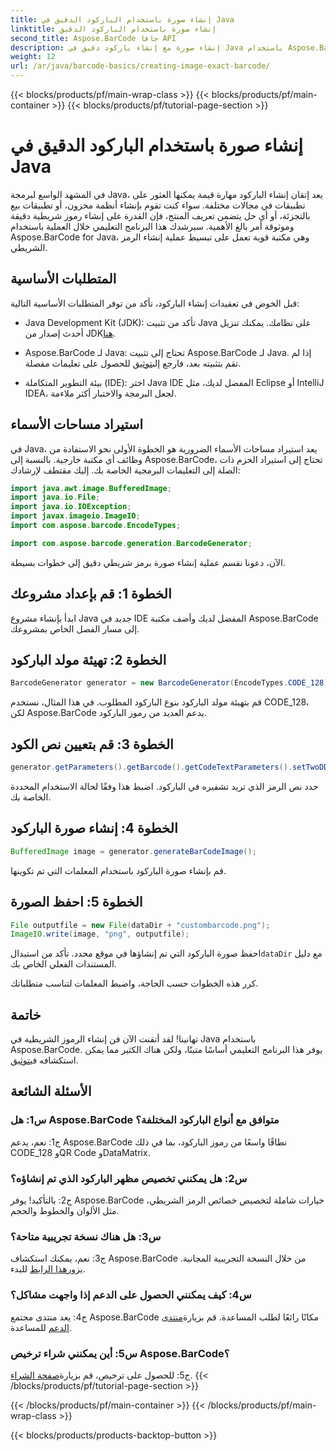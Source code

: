 ```yaml
---
title: إنشاء صورة باستخدام الباركود الدقيق في Java
linktitle: إنشاء صورة باستخدام الباركود الدقيق
second_title: Aspose.BarCode جافا API
description: إنشاء صورة مع إنشاء باركود دقيق في Java باستخدام Aspose.BarCode. إنشاء رموز شريطية مخصصة بسهولة. استكشف الوثائق وقم بتنزيلها واحصل على الدعم.
weight: 12
url: /ar/java/barcode-basics/creating-image-exact-barcode/
---
```


{{< blocks/products/pf/main-wrap-class >}}
{{< blocks/products/pf/main-container >}}
{{< blocks/products/pf/tutorial-page-section >}}

# إنشاء صورة باستخدام الباركود الدقيق في Java

في المشهد الواسع لبرمجة Java، يعد إتقان إنشاء الباركود مهارة قيمة يمكنها العثور على تطبيقات في مجالات مختلفة. سواء كنت تقوم بإنشاء أنظمة مخزون، أو تطبيقات بيع بالتجزئة، أو أي حل يتضمن تعريف المنتج، فإن القدرة على إنشاء رموز شريطية دقيقة وموثوقة أمر بالغ الأهمية. سيرشدك هذا البرنامج التعليمي خلال العملية باستخدام Aspose.BarCode for Java، وهي مكتبة قوية تعمل على تبسيط عملية إنشاء الرمز الشريطي.

## المتطلبات الأساسية

قبل الخوض في تعقيدات إنشاء الباركود، تأكد من توفر المتطلبات الأساسية التالية:

-  Java Development Kit (JDK): تأكد من تثبيت Java على نظامك. يمكنك تنزيل أحدث إصدار من JDK[هنا](https://www.oracle.com/java/technologies/javase-downloads.html).

-  Aspose.BarCode لـ Java: تحتاج إلى تثبيت Aspose.BarCode لـ Java. إذا لم تقم بتثبيته بعد، فارجع إلى[توثيق](https://reference.aspose.com/barcode/java/) للحصول على تعليمات مفصلة.

- بيئة التطوير المتكاملة (IDE): اختر Java IDE المفضل لديك، مثل Eclipse أو IntelliJ IDEA، لجعل البرمجة والاختبار أكثر ملاءمة.

## استيراد مساحات الأسماء

في Java، يعد استيراد مساحات الأسماء الضرورية هو الخطوة الأولى نحو الاستفادة من وظائف أي مكتبة خارجية. بالنسبة إلى Aspose.BarCode، تحتاج إلى استيراد الحزم ذات الصلة إلى التعليمات البرمجية الخاصة بك. إليك مقتطف لإرشادك:

```java
import java.awt.image.BufferedImage;
import java.io.File;
import java.io.IOException;
import javax.imageio.ImageIO;
import com.aspose.barcode.EncodeTypes;

import com.aspose.barcode.generation.BarcodeGenerator;
```

الآن، دعونا نقسم عملية إنشاء صورة برمز شريطي دقيق إلى خطوات بسيطة.

## الخطوة 1: قم بإعداد مشروعك

ابدأ بإنشاء مشروع Java جديد في IDE المفضل لديك وأضف مكتبة Aspose.BarCode إلى مسار الفصل الخاص بمشروعك.

## الخطوة 2: تهيئة مولد الباركود

```java
BarcodeGenerator generator = new BarcodeGenerator(EncodeTypes.CODE_128);
```

قم بتهيئة مولد الباركود بنوع الباركود المطلوب. في هذا المثال، نستخدم CODE_128، لكن Aspose.BarCode يدعم العديد من رموز الباركود.

## الخطوة 3: قم بتعيين نص الكود

```java
generator.getParameters().getBarcode().getCodeTextParameters().setTwoDDisplayText("123456");
```

حدد نص الرمز الذي تريد تشفيره في الباركود. اضبط هذا وفقًا لحالة الاستخدام المحددة الخاصة بك.

## الخطوة 4: إنشاء صورة الباركود

```java
BufferedImage image = generator.generateBarCodeImage();
```

قم بإنشاء صورة الباركود باستخدام المعلمات التي تم تكوينها.

## الخطوة 5: احفظ الصورة

```java
File outputfile = new File(dataDir + "custombarcode.png");
ImageIO.write(image, "png", outputfile);
```

 احفظ صورة الباركود التي تم إنشاؤها في موقع محدد. تأكد من استبدال`dataDir` مع دليل المستندات الفعلي الخاص بك.

كرر هذه الخطوات حسب الحاجة، واضبط المعلمات لتناسب متطلباتك.

## خاتمة

 تهانينا! لقد أتقنت الآن فن إنشاء الرموز الشريطية في Java باستخدام Aspose.BarCode. يوفر هذا البرنامج التعليمي أساسًا متينًا، ولكن هناك الكثير مما يمكن استكشافه في[توثيق](https://reference.aspose.com/barcode/java/).

## الأسئلة الشائعة

### س1: هل Aspose.BarCode متوافق مع أنواع الباركود المختلفة؟

ج1: نعم، يدعم Aspose.BarCode نطاقًا واسعًا من رموز الباركود، بما في ذلك CODE_128 وQR Code وDataMatrix.

### س2: هل يمكنني تخصيص مظهر الباركود الذي تم إنشاؤه؟

ج2: بالتأكيد! يوفر Aspose.BarCode خيارات شاملة لتخصيص خصائص الرمز الشريطي، مثل الألوان والخطوط والحجم.

### س3: هل هناك نسخة تجريبية متاحة؟

 ج3: نعم، يمكنك استكشاف Aspose.BarCode من خلال النسخة التجريبية المجانية. يزور[هذا الرابط](https://releases.aspose.com/) للبدء.

### س4: كيف يمكنني الحصول على الدعم إذا واجهت مشاكل؟

 ج4: يعد منتدى مجتمع Aspose.BarCode مكانًا رائعًا لطلب المساعدة. قم بزيارة[منتدى الدعم](https://forum.aspose.com/c/barcode/13) للمساعدة.

### س5: أين يمكنني شراء ترخيص Aspose.BarCode؟

 ج5: للحصول على ترخيص، قم بزيارة[صفحة الشراء](https://purchase.aspose.com/buy).
{{< /blocks/products/pf/tutorial-page-section >}}

{{< /blocks/products/pf/main-container >}}
{{< /blocks/products/pf/main-wrap-class >}}

{{< blocks/products/products-backtop-button >}}
